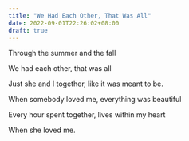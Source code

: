 ```yaml
---
title: "We Had Each Other, That Was All"
date: 2022-09-01T22:26:02+08:00
draft: true
---
```


Through the summer and the fall

We had each other, that was all

Just she and I together, like it was meant to be.

When somebody loved me, everything was beautiful

Every hour spent together, lives within my heart

When she loved me.
